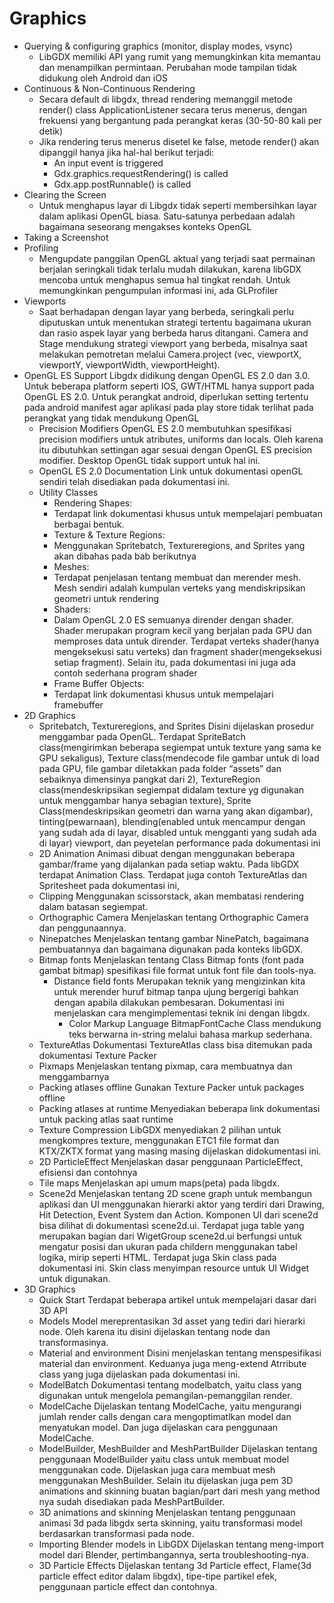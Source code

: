 # Graphics

* Querying & configuring graphics (monitor, display modes, vsync)
    * LibGDX memiliki API yang rumit yang memungkinkan kita memantau dan menampilkan permintaan. Perubahan mode tampilan tidak didukung oleh Android dan iOS
* Continuous & Non-Continuous Rendering
    * Secara default di libgdx, thread rendering memanggil metode render() class ApplicationListener secara terus menerus, dengan frekuensi yang bergantung pada perangkat keras (30-50-80 kali per detik)
    * Jika rendering terus menerus disetel ke false, metode render() akan dipanggil hanya jika hal-hal berikut terjadi:
      - An input event is triggered
      - Gdx.graphics.requestRendering() is called
      - Gdx.app.postRunnable() is called
* Clearing the Screen
    * Untuk menghapus layar di Libgdx tidak seperti membersihkan layar dalam aplikasi OpenGL biasa. Satu-satunya perbedaan adalah bagaimana seseorang mengakses konteks OpenGL
* Taking a Screenshot
* Profiling
    * Mengupdate panggilan OpenGL aktual yang terjadi saat permainan berjalan seringkali tidak terlalu mudah dilakukan, karena libGDX mencoba untuk menghapus semua hal tingkat rendah. Untuk memungkinkan pengumpulan informasi ini, ada GLProfiler
* Viewports
    * Saat berhadapan dengan layar yang berbeda, seringkali perlu diputuskan untuk menentukan strategi tertentu bagaimana ukuran dan rasio aspek layar yang berbeda harus ditangani. Camera and Stage mendukung strategi viewport yang berbeda, misalnya saat melakukan pemotretan melalui Camera.project (vec, viewportX, viewportY, viewportWidth, viewportHeight).
* OpenGL ES Support
Libgdx didikung dengan OpenGL ES 2.0 dan 3.0. Untuk beberapa platform seperti IOS, GWT/HTML hanya support pada OpenGL ES 2.0. Untuk perangkat android, diperlukan setting tertentu pada android manifest agar aplikasi pada play store tidak terlihat pada perangkat yang tidak mendukung OpenGL 
    * Precision Modifiers
OpenGL ES 2.0 membutuhkan spesifikasi precision modifiers untuk atributes, uniforms dan locals. Oleh karena itu dibutuhkan settingan agar sesuai dengan OpenGL ES precision modifier. Desktop OpenGL tidak support untuk hal ini.
    * OpenGL ES 2.0 Documentation
Link untuk dokumentasi openGL sendiri telah disediakan pada dokumentasi ini.
    * Utility Classes
      - Rendering Shapes:
      * Terdapat link dokumentasi khusus untuk mempelajari pembuatan berbagai bentuk.
      - Texture & Texture Regions:
      * Menggunakan Spritebatch, Textureregions, and Sprites yang akan dibahas pada bab berikutnya
      - Meshes:
      * Terdapat penjelasan tentang membuat dan merender mesh. Mesh sendiri adalah kumpulan verteks yang mendiskripsikan geometri untuk rendering
      - Shaders:
      * Dalam OpenGL 2.0 ES semuanya dirender dengan shader. Shader merupakan program kecil yang berjalan pada GPU dan memproses data untuk dirender. Terdapat verteks shader(hanya mengeksekusi satu verteks) dan fragment shader(mengeksekusi setiap fragment). Selain itu, pada dokumentasi ini juga ada contoh sederhana program shader
      - Frame Buffer Objects:
      * Terdapat link dokumentasi khusus untuk mempelajari framebuffer
* 2D Graphics
    * Spritebatch, Textureregions, and Sprites
    Disini dijelaskan prosedur menggambar pada OpenGL. Terdapat SpriteBatch class(mengirimkan beberapa segiempat untuk texture yang sama ke GPU sekaligus), Texture class(mendecode file gambar untuk di load pada GPU, file gambar diletakkan pada folder “assets” dan sebaiknya dimensinya pangkat dari 2), TextureRegion class(mendeskripsikan segiempat didalam texture yg digunakan untuk menggambar hanya sebagian texture), Sprite Class(mendeskripsikan geometri dan warna yang akan digambar), tinting(pewarnaan), blending(enabled untuk mencampur dengan yang sudah ada di layar, disabled untuk mengganti yang sudah ada di layar) viewport, dan peyetelan performance pada dokumentasi ini
    * 2D Animation
   Animasi dibuat dengan menggunakan beberapa gambar/frame yang dijalankan pada setiap waktu. Pada libGDX terdapat Animation Class. Terdapat juga contoh TextureAtlas dan Spritesheet pada dokumentasi ini,
    * Clipping
Menggunakan scissorstack, akan membatasi rendering dalam batasan segiempat.
    * Orthographic Camera
Menjelaskan tentang Orthographic Camera dan penggunaannya.
    * Ninepatches
Menjelaskan tentang gambar NinePatch, bagaimana pembuatannya dan bagaimana digunakan pada konteks libGDX.
    * Bitmap fonts
Menjelaskan tentang Class Bitmap fonts (font pada gambat bitmap) spesifikasi file format untuk font file dan tools-nya.
      * Distance field fonts
Merupakan teknik yang mengizinkan kita untuk merender huruf bitmap tanpa ujung bergerigi bahkan dengan apabila dilakukan pembesaran. Dokumentasi ini menjelaskan cara mengimplementasi teknik ini dengan libgdx.
         * Color Markup Language
BitmapFontCache Class mendukung teks berwarna in-string melalui bahasa markup sederhana.
    * TextureAtlas
Dokumentasi TextureAtlas class bisa ditemukan pada dokumentasi Texture Packer
    * Pixmaps
Menjelaskan tentang pixmap, cara membuatnya dan menggambarnya
    * Packing atlases offline
Gunakan Texture Packer untuk packages offline
    * Packing atlases at runtime
Menyediakan beberapa link dokumentasi untuk packing atlas saat runtime
    * Texture Compression
LibGDX menyediakan 2 pilihan untuk mengkompres texture,  menggunakan ETC1 file format dan KTX/ZKTX format yang masing masing dijelaskan didokumentasi ini.
    * 2D ParticleEffect
Menjelaskan dasar penggunaan ParticleEffect, efisiensi dan contohnya
    * Tile maps
Menjelaskan api umum maps(peta) pada libgdx.
    * Scene2d
Menjelaskan tentang 2D scene graph untuk membangun aplikasi dan UI menggunakan hierarki aktor yang terdiri dari Drawing, Hit Detection, Event System dan Action. Komponen UI dari scene2d bisa dilihat di dokumentasi scene2d.ui. Terdapat juga table yang merupakan bagian dari WigetGroup scene2d.ui berfungsi untuk mengatur posisi dan ukuran pada childern menggunakan tabel logika, mirip seperti HTML. Terdapat juga Skin class pada dokumentasi ini. Skin class menyimpan resource untuk UI Widget untuk digunakan.
* 3D Graphics
    * Quick Start
Terdapat beberapa artikel untuk mempelajari dasar dari 3D API
    * Models
Model mereprentasikan 3d asset yang tediri  dari hierarki node. Oleh karena itu disini dijelaskan tentang node dan transformasinya.
    * Material and environment
Disini menjelaskan tentang menspesifikasi material dan environment. Keduanya juga meng-extend Atrribute class yang juga dijelaskan pada dokumentasi ini.
    * ModelBatch
Dokumentasi tentang modelbatch, yaitu class yang digunakan untuk mengelola pemangilan-pemanggilan render.
    * ModelCache
Dijelaskan tentang ModelCache, yaitu mengurangi jumlah render calls dengan cara mengoptimatlkan model dan menyatukan model. Dan juga dijelaskan cara penggunaan ModelCache.
    * ModelBuilder, MeshBuilder and MeshPartBuilder
Dijelaskan tentang penggunaan ModelBuilder yaitu class untuk membuat model menggunakan code. Dijelaskan juga cara membuat mesh menggunakan MeshBuilder. Selain itu dijelaskan juga pem 3D animations and skinning buatan bagian/part dari mesh yang method nya sudah disediakan pada MeshPartBuilder.
    * 3D animations and skinning
Menjelaskan tentang penggunaan animasi 3d pada libgdx serta skinning, yaitu transformasi model berdasarkan transformasi pada node.
    * Importing Blender models in LibGDX
Dijelaskan tentang meng-import model dari Blender, pertimbangannya, serta troubleshooting-nya.
    * 3D Particle Effects
Dijelaskan tentang 3d Particle effect, Flame(3d particle effect editor dalam libgdx), tipe-tipe partikel efek, penggunaan particle effect dan contohnya.
